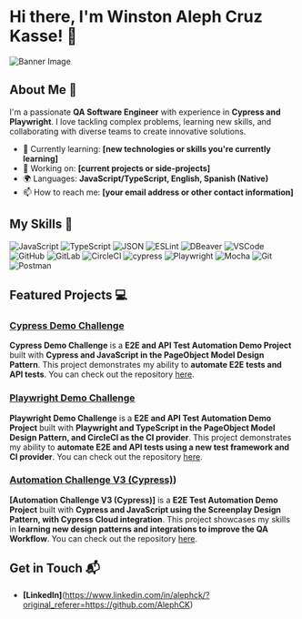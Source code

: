 # Hi there, I'm Winston Aleph Cruz Kasse! 👋

![Banner Image](your_banner_image_url_here)

## About Me 🚀

I'm a passionate **QA Software Engineer** with experience in **Cypress and Playwright**. I love tackling complex problems, learning new skills, and collaborating with diverse teams to create innovative solutions.

- 🌱 Currently learning: **[new technologies or skills you're currently learning]**
- 🔭 Working on: **[current projects or side-projects]**
- 🌍 Languages: **JavaScript/TypeScript, English, Spanish (Native)**
- 📫 How to reach me: **[your email address or other contact information]**

## My Skills 🧠

![JavaScript](https://img.shields.io/badge/JavaScript-323330?style=for-the-badge&logo=javascript&logoColor=F7DF1E)
![TypeScript](https://img.shields.io/badge/TypeScript-007ACC?style=for-the-badge&logo=typescript&logoColor=white)
![JSON](https://img.shields.io/badge/json-5E5C5C?style=for-the-badge&logo=json&logoColor=white)
![ESLint](https://img.shields.io/badge/eslint-3A33D1?style=for-the-badge&logo=eslint&logoColor=white)
![DBeaver](https://img.shields.io/badge/dbeaver-382923?style=for-the-badge&logo=dbeaver&logoColor=white)
![VSCode](https://img.shields.io/badge/VSCode-0078D4?style=for-the-badge&logo=visual%20studio%20code&logoColor=white)
![GitHub](https://img.shields.io/badge/GitHub-100000?style=for-the-badge&logo=github&logoColor=white)
![GitLab](https://img.shields.io/badge/GitLab-330F63?style=for-the-badge&logo=gitlab&logoColor=white)
![CircleCI](https://img.shields.io/badge/circleci-343434?style=for-the-badge&logo=circleci&logoColor=white)
![cypress](https://img.shields.io/badge/-cypress-%23E5E5E5?style=for-the-badge&logo=cypress&logoColor=058a5e)
![Playwright](https://img.shields.io/badge/Playwright-45ba4b?style=for-the-badge&logo=Playwright&logoColor=white)
![Mocha](https://img.shields.io/badge/-mocha-%238D6748?style=for-the-badge&logo=mocha&logoColor=white)
![Git](https://img.shields.io/badge/git-%23F05033.svg?style=for-the-badge&logo=git&logoColor=white)
![Postman](https://img.shields.io/badge/Postman-FF6C37?style=for-the-badge&logo=Postman&logoColor=white)

## Featured Projects 💻

### [Cypress Demo Challenge](https://github.com/AlephCK/cypress-demo-challenge)

**Cypress Demo Challenge** is a **E2E and API Test Automation Demo Project** built with **Cypress and JavaScript in the PageObject Model Design Pattern**. This project demonstrates my ability to **automate E2E tests and API tests**. You can check out the repository [here](https://github.com/AlephCK/cypress-demo-challenge).

### [Playwright Demo Challenge](https://github.com/AlephCK/playwright-demo-challenge)

**Playwright Demo Challenge** is a **E2E and API Test Automation Demo Project** built with **Playwright and TypeScript in the PageObject Model Design Pattern, and CircleCI as the CI provider**. This project demonstrates my ability to **automate E2E and API tests using a new test framework and CI provider**. You can check out the repository [here](https://github.com/AlephCK/playwright-demo-challenge).

### [Automation Challenge V3 (Cypress)](https://github.com/AlephCK/AutomationChallengeV3))

**[Automation Challenge V3 (Cypress)]** is a **E2E Test Automation Demo Project** built with **Cypress and JavaScript using the Screenplay Design Pattern, with Cypress Cloud integration**. This project showcases my skills in **learning new design patterns and integrations to improve the QA Workflow**. You can check out the repository [here](https://github.com/AlephCK/AutomationChallengeV3).

## Get in Touch 📬

- **[LinkedIn]**(https://www.linkedin.com/in/alephck/?original_referer=https://github.com/AlephCK)


